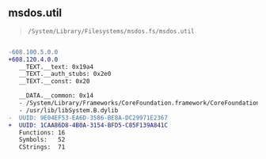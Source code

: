 ## msdos.util

> `/System/Library/Filesystems/msdos.fs/msdos.util`

```diff

-608.100.5.0.0
+608.120.4.0.0
   __TEXT.__text: 0x19a4
   __TEXT.__auth_stubs: 0x2e0
   __TEXT.__const: 0x20

   __DATA.__common: 0x14
   - /System/Library/Frameworks/CoreFoundation.framework/CoreFoundation
   - /usr/lib/libSystem.B.dylib
-  UUID: 9E04EF53-EA6D-3586-BE8A-DC29971E2367
+  UUID: 1CAA86D8-4B0A-3154-BFD5-C85F139A841C
   Functions: 16
   Symbols:   52
   CStrings:  71

```
